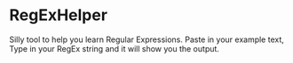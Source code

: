 # RegExHelper
Silly tool to help you learn Regular Expressions. Paste in your example text, Type in your RegEx string and it will show you the output.
